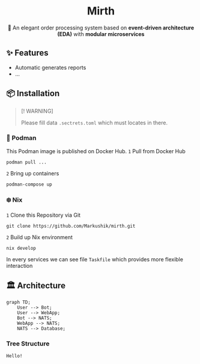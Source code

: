 <div align="center">

# Mirth
🌸 An elegant order processing system based on <strong>event-driven architecture (EDA)</strong> with <strong>modular microservices</strong>

</div>

## ✨ Features
- Automatic generates reports
- ...

## 📦 Installation
> \[! WARNING]
>
> Please fill data `.sectrets.toml` which must locates in there.

### 🦭 Podman
This Podman image is published on Docker Hub.
`1` Pull from Docker Hub
```
podman pull ...
```
`2` Bring up containers
```
podman-compose up
```

### ❄️ Nix
`1` Clone this Repository via Git
```shell
git clone https://github.com/Markushik/mirth.git
```
`2` Build up Nix environment
```shell
nix develop
```
In every services we can see file `Taskfile` which provides more flexible interaction

## 🏛️ Architecture
```mermaid
graph TD;
    User --> Bot;
    User --> WebApp;
    Bot --> NATS;
    WebApp --> NATS;
    NATS --> Database;
```

### Tree Structure
```shell
Hello!
```
